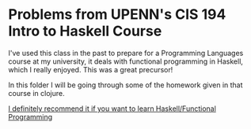 Problems from UPENN's CIS 194 Intro to Haskell Course
=====================================================

I've used this class in the past to prepare for a Programming Languages course at my university, it deals with functional programming in Haskell, which I really enjoyed. This was a great precursor!

In this folder I will be going through some of the homework given in that course in clojure.

[I definitely recommend it if you want to learn Haskell/Functional Programming](http://www.seas.upenn.edu/~cis194/)
